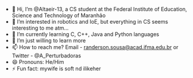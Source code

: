 - 👋 Hi, I’m @Altaeir-13, a CS student at the Federal Institute of Education, Science and Technology of Maranhão
- 👀 I’m interested in robotics and IoE, but everything in CS seems interesting to me atm...
- 🌱 I’m currently learning C, C++, Java and Python languages
- 💞️ I’m just willing to learn more
- 📫 How to reach me? Email - randerson.sousa@acad.ifma.edu.br or Twitter - @A_Perturbadoras
- 😄 Pronouns: He/Him
- ⚡ Fun fact: mywife is soft nd ilikeher 
<!---
Altaeir-13/Altaeir-13 is a ✨ special ✨ repository because its `README.md` (this file) appears on your GitHub profile.
You can click the Preview link to take a look at your changes.
--->
